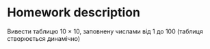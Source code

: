 # Homework description 
Вивести таблицю 10 × 10, 
заповнену числами від 1 до 100 (таблиця створюється динамічно)